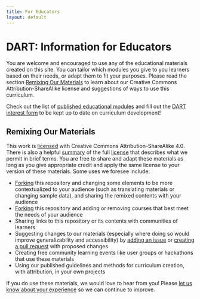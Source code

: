 ```yaml
---
title: For Educators
layout: default
---
```


# DART: Information for Educators

You are welcome and encouraged to use any of the educational materials created on this site. You can tailor which modules you give to you learners based on their needs, or adapt them to fit your purposes. Please read the section [Remixing Our Materials](#remixing-our-materials) to learn about our Creative Commons Attribution-ShareAlike license and suggestions of ways to use this curriculum.

Check out the list of [published educational modules](list_of_modules) and fill out the [DART interest form](https://redcap.chop.edu/surveys/?s=FPHWFNEA9KN3HERF) to be kept up to date on curriculum development!


## Remixing Our Materials

This work is [licensed](https://github.com/arcus/education_modules/blob/main/LICENSE) with Creative Commons Attribution-ShareAlike 4.0.  There is also a helpful [summary](https://creativecommons.org/licenses/by-sa/4.0/) of the full [license](https://github.com/arcus/education_modules/blob/main/LICENSE) that describes what we permit in brief terms.  You are free to share and adapt these materials as long as you give appropriate credit and apply the same license to your version of these materials.  Some uses we foresee include:

* [Forking](https://docs.github.com/en/get-started/quickstart/fork-a-repo) this repository and changing some elements to be more contextualized to your audience (such as translating materials or changing sample data), and sharing the remixed contents with your audience
* [Forking](https://docs.github.com/en/get-started/quickstart/fork-a-repo) this repository and adding or removing courses that best meet the needs of your audience
* Sharing links to this repository or its contents with communities of learners
* Suggesting changes to our materials (especially where doing so would improve generalizability and accessibility) by [adding an issue](https://docs.github.com/en/issues/tracking-your-work-with-issues/creating-an-issue#creating-an-issue-from-a-repository) or [creating a pull request](https://docs.github.com/en/pull-requests/collaborating-with-pull-requests/proposing-changes-to-your-work-with-pull-requests/creating-a-pull-request-from-a-fork) with proposed changes
* Creating free community learning events like user groups or hackathons that use these materials
* Using our published guidelines and methods for curriculum creation, with attribution, in your own projects

If you do use these materials, we would love to hear from you!  Please [let us know about your experience](mailto:dart@chop.edu) so we can continue to improve.

